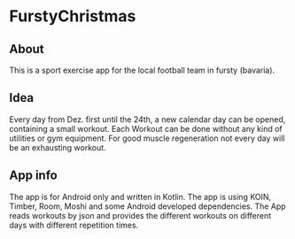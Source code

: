 # FurstyChristmas
## About
This is a sport exercise app for the local football team in fursty (bavaria).

## Idea
Every day from Dez. first until the 24th, a new calendar day can be opened, containing a small workout. 
Each Workout can be done without any kind of utilities or gym equipment.
For good muscle regeneration not every day will be an exhausting workout.

## App info
The app is for Android only and written in Kotlin.
The app is using KOIN, Timber, Room, Moshi and some Android developed dependencies.
The App reads workouts by json and provides the different workouts on different days with different repetition times.
